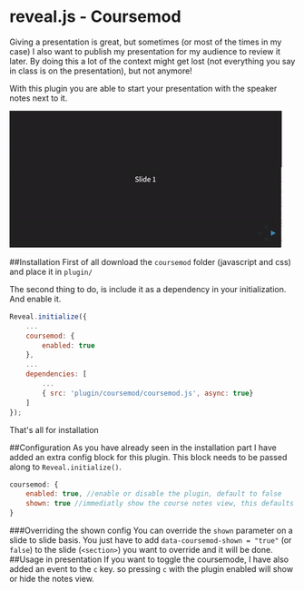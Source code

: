 # reveal.js - Coursemod
Giving a presentation is great, but sometimes (or most of the times in my case) I also want to publish my presentation for my audience to review it later.
By doing this a lot of the context might get lost (not everything you say in class is on the presentation), but not anymore!

With this plugin you are able to start your presentation with the speaker notes next to it.

![](coursemod.gif)

##Installation
First of all download the `coursemod` folder (javascript and css) and place it in `plugin/`

The second thing to do, is include it as a dependency in your initialization. And enable it.

```javascript
Reveal.initialize({
    ...
    coursemod: {
    	enabled: true
    },
    ...
    dependencies: [
        ...
        { src: 'plugin/coursemod/coursemod.js', async: true}
    ]
});
```

That's all for installation

##Configuration
As you have already seen in the installation part I have added an extra config block for this plugin. This block needs to be passed along to `Reveal.initialize()`.

```javascript
coursemod: {
	enabled: true, //enable or disable the plugin, default to false
	shown: true //immediatly show the course notes view, this defaults to true if not present.
}
```
###Overriding the shown config
You can override the `shown` parameter on a slide to slide basis. You just have to add `data-coursemod-shown = "true"` (or `false`) to the slide (`<section>`) you want to override and it will be done.
##Usage in presentation
If you want to toggle the coursemode, I have also added an event to the `c` key. so pressing `c` with the plugin enabled will show or hide the notes view.
